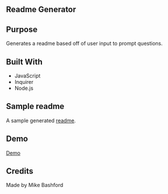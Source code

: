 ## Readme Generator
## Purpose
  Generates a readme based off of user input to prompt questions.

## Built With
* JavaScript
* Inquirer
* Node.js

## Sample readme
A sample generated [readme](https://github.com/mikebashford/readme-generator/tree/develop/dist).

## Demo
[Demo](https://github.com/mikebashford/readme-generator/issues/1#issue-1097405258)
## Credits
Made by Mike Bashford
